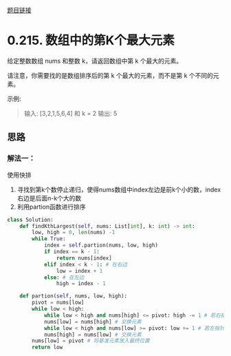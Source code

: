 [题目链接](https://leetcode-cn.com/problems/kth-largest-element-in-an-array/)
# 0.215. 数组中的第K个最大元素
给定整数数组 nums 和整数 k，请返回数组中第 k 个最大的元素。

请注意，你需要找的是数组排序后的第 k 个最大的元素，而不是第 k 个不同的元素。

示例:
>输入: [3,2,1,5,6,4] 和 k = 2
输出: 5


## 思路

### 解法一：
使用快排
1. 寻找到第k个数停止递归，使得nums数组中index左边是前k个小的数，index右边是后面n-k个大的数
2. 利用partion函数进行排序
```python
class Solution:
    def findKthLargest(self, nums: List[int], k: int) -> int:
        low, high = 0, len(nums) -1
        while True:
            index = self.partion(nums, low, high)
            if index == k - 1:
                return nums[index]
            elif index < k - 1: # 在右边
                low = index + 1
            else: # 在左边
                high = index - 1

    def partion(self, nums, low, high):
        pivot = nums[low]
        while low < high:
            while low < high and nums[high] <= pivot: high -= 1 # 若右指针元素小于等于基准值，右指针左移
            nums[low] = nums[high] # 交换元素
            while low < high and nums[low] >= pivot: low += 1 # 若左指针元素大于等于基准值，左指针右移
            nums[high] = nums[low] # 交换元素
        nums[low] = pivot # 将基准元素放入最终位置
        return low
```

